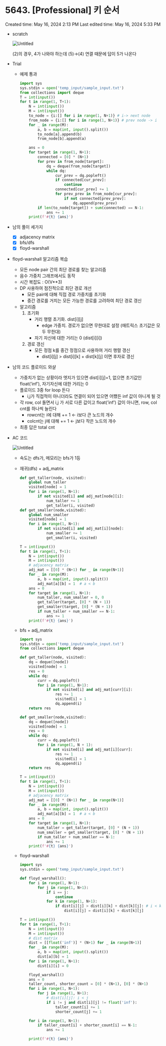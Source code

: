 # 5643. [Professional] 키 순서

Created time: May 16, 2024 2:13 PM
Last edited time: May 16, 2024 5:33 PM

- scratch
    
    ![Untitled](Untitled%2090.png)
    
    (2)의 경우, 4가 나와야 하는데 (5)→(4) 연결 때문에 답이 5가 나온다 
    
- Trial
    - 예제 통과
        
        ```python
        import sys
        sys.stdin = open('temp_input/sample_input.txt')
        from collections import deque
        T = int(input())
        for t in range(1, T+1):
            N = int(input())
            M = int(input())
            to_node = {i:[] for i in range(1, N+1)} # i-> next node
            from_node = {i:[] for i in range(1, N+1)} # prev node -> i
            for _ in range(M):
                a, b = map(int, input().split())
                to_node[a].append(b)
                from_node[b].append(a)
        
            ans = 0
            for target in range(1, N+1):
                connected = [0] * (N+1)
                for prev in from_node[target]:
                    dq = deque(from_node[target])
                    while dq:
                        cur_prev = dq.popleft()
                        if connected[cur_prev]:
                            continue
                        connected[cur_prev] += 1
                        for prev_prev in from_node[cur_prev]:
                            if not connected[prev_prev]:
                                dq.append(prev_prev)
                if len(to_node[target]) + sum(connected) == N-1:
                    ans += 1
            print(f'#{t} {ans}')
        
        ```
        
- 남의 풀이 세가지
    - [x]  adjacency matrix
    - [x]  bfs/dfs
    - [x]  floyd-warshall
- floyd-warshall 알고리즘 복습
    - 모든 node pair 간의 최단 경로를 찾는 알고리즘
    - 음수 가중치 그래프에서도 동작
    - 시간 복잡도 : O(V**3)
    - DP 사용하여 점진적으로 최단 경로 개선
        - 모든 pair에 대해 직접 경로 가중치를 초기화
        - 중간 경로를 거치는 모든 가능한 경로를 고려하여 최단 경로 갱신
    - 알고리즘
        1. 초기화 
            - 거리 행렬 초기화. dist[i][j]
                - edge 가중치. 경로가 없으면 무한대로 설정 (매트릭스 초기값은 모두 무한대)
            - 자기 자신에 대한 거리는 0 (dist[i][i])
        2. 경로 갱신
            - 모든 정점 k를 중간 정점으로 사용하여 거리 행렬 갱신
                - dist[i][j] > dist[i][k] + dist[k][j] 이면 후자로 갱신
- 남의 코드 플로이드 와샬
    - 가중치가 없는 상황이라 엣지가 있으면 dist[i][j]=1, 없으면 초기값인 float(’inf’), 자기자신에 대한 거리는 0
    - 플로이드 3중 for loop 돈다
        - i,j가 직접적이 아니더라도 연결이 되어 있으면 어쨌든 inf 값이 아니게 될 것
    - 각 row, col 돌면서 i,j 가 서로 다른 값이고 float(’inf’) 값이 아니면, row, col cnt를 하나씩 늘린다
        - rowcnt는 i에 대해 += 1 ← i보다 큰 노드의 개수
        - colcnt는 j에 대해 += 1 ← j보다 작은 노드의 개수
    - 최종 답은 total cnt
- AC 코드
    
    ![Untitled](Untitled%2091.png)
    
    - 속도는 dfs가, 메모리는 bfs가 1등
    - 재귀(dfs) + adj_matrix
        
        ```python
        def get_taller(node, visited):
            global num_taller
            visited[node] = 1
            for i in range(1, N+1):
                if not visited[i] and adj_mat[node][i]:
                    num_taller += 1
                    get_taller(i, visited)
        def get_smaller(node,visited):
            global num_smaller
            visited[node] = 1
            for i in range(1, N+1):
                if not visited[i] and adj_mat[i][node]:
                    num_smaller += 1
                    get_smaller(i, visited)
        
        T = int(input())
        for t in range(1, T+1):
            N = int(input())
            M = int(input())
            # adjacency matrix
            adj_mat = [[0] * (N+1) for _ in range(N+1)]
            for _ in range(M):
                a, b = map(int, input().split())
                adj_mat[a][b] = 1  # a < b
            ans = 0
            for target in range(1, N+1):
                num_taller, num_smaller = 0, 0
                get_taller(target, [0] * (N + 1))
                get_smaller(target, [0] * (N + 1))
                if num_taller + num_smaller == N-1:
                    ans += 1
            print(f'#{t} {ans}')
        
        ```
        
    - bfs + adj_matrix
        
        ```python
        import sys
        sys.stdin = open('temp_input/sample_input.txt')
        from collections import deque
        
        def get_taller(node, visited):
            dq = deque([node])
            visited[node] = 1
            res = 0
            while dq:
                curr = dq.popleft()
                for i in range(1, N+1):
                    if not visited[i] and adj_mat[curr][i]:
                        res += 1
                        visited[i] = 1
                        dq.append(i)
            return res
        
        def get_smaller(node,visited):
            dq = deque([node])
            visited[node] = 1
            res = 0
            while dq:
                curr = dq.popleft()
                for i in range(1, N + 1):
                    if not visited[i] and adj_mat[i][curr]:
                        res += 1
                        visited[i] = 1
                        dq.append(i)
            return res
        
        T = int(input())
        for t in range(1, T+1):
            N = int(input())
            M = int(input())
            # adjacency matrix
            adj_mat = [[0] * (N+1) for _ in range(N+1)]
            for _ in range(M):
                a, b = map(int, input().split())
                adj_mat[a][b] = 1  # a < b
            ans = 0
            for target in range(1, N+1):
                num_taller = get_taller(target, [0] * (N + 1))
                num_smaller = get_smaller(target, [0] * (N + 1))
                if num_taller + num_smaller == N-1:
                    ans += 1
            print(f'#{t} {ans}')
        
        ```
        
    - floyd-warshall
        
        ```python
        import sys
        sys.stdin = open('temp_input/sample_input.txt')
        
        def floyd_warshall():
            for i in range(1, N+1):
                for j in range(1, N+1):
                    if i == j:
                        continue
                    for k in range(1, N+1):
                        if dist[i][j] > dist[i][k] + dist[k][j]: # i < k < j
                            dist[i][j] = dist[i][k] + dist[k][j]
        
        T = int(input())
        for t in range(1, T+1):
            N = int(input())
            M = int(input())
            # dist matrix
            dist = [[float('inf')] * (N+1) for _ in range(N+1)]
            for _ in range(M):
                a, b = map(int, input().split())
                dist[a][b] = 1
            for i in range(1, N+1):
                dist[i][i] = 0
        
            floyd_warshall()
            ans = 0
            taller_count, shorter_count = [0] * (N+1), [0] * (N+1)
            for i in range(1, N+1):
                for j in range(1, N+1):
                    # dist[i][j]: i < j
                    if i != j and dist[i][j] != float('inf'):
                        taller_count[i] += 1
                        shorter_count[j] += 1
        
            for i in range(1, N+1):
                if taller_count[i] + shorter_count[i] == N-1:
                    ans += 1
        
            print(f'#{t} {ans}')
        
        ```